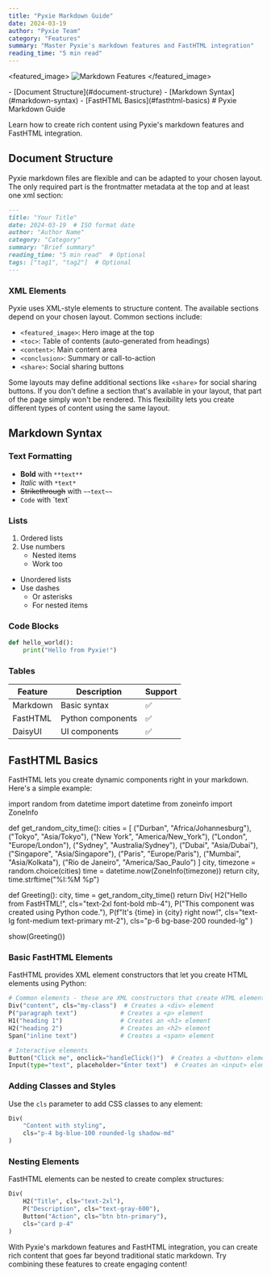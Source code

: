```yaml
---
title: "Pyxie Markdown Guide"
date: 2024-03-19
author: "Pyxie Team"
category: "Features"
summary: "Master Pyxie's markdown features and FastHTML integration"
reading_time: "5 min read"
---
```


<featured_image>
![Markdown Features](pyxie:features/1200/600)
</featured_image>

<toc>
- [Document Structure](#document-structure)
- [Markdown Syntax](#markdown-syntax)
- [FastHTML Basics](#fasthtml-basics)
</toc>

<content>
# Pyxie Markdown Guide

Learn how to create rich content using Pyxie's markdown features and FastHTML integration.

## Document Structure

Pyxie markdown files are flexible and can be adapted to your chosen layout. The only required part is the frontmatter metadata at the top and at least one xml section:

```markdown
---
title: "Your Title"
date: 2024-03-19  # ISO format date
author: "Author Name"
category: "Category"
summary: "Brief summary"
reading_time: "5 min read"  # Optional
tags: ["tag1", "tag2"]  # Optional
---
```

### XML Elements

Pyxie uses XML-style elements to structure content. The available sections depend on your chosen layout. Common sections include:

- `<featured_image>`: Hero image at the top
- `<toc>`: Table of contents (auto-generated from headings)
- `<content>`: Main content area
- `<conclusion>`: Summary or call-to-action
- `<share>`: Social sharing buttons

Some layouts may define additional sections like `<share>` for social sharing buttons. If you don't define a section that's available in your layout, that part of the page simply won't be rendered. This flexibility lets you create different types of content using the same layout.

## Markdown Syntax

### Text Formatting

- **Bold** with `**text**`
- *Italic* with `*text*`
- ~~Strikethrough~~ with `~~text~~`
- `Code` with \`text\`

### Lists

1. Ordered lists
2. Use numbers
   - Nested items
   - Work too

- Unordered lists
- Use dashes
  * Or asterisks
  * For nested items

### Code Blocks

```python
def hello_world():
    print("Hello from Pyxie!")
```

### Tables

| Feature | Description | Support |
|---------|-------------|---------|
| Markdown | Basic syntax | ✅ |
| FastHTML | Python components | ✅ |
| DaisyUI | UI components | ✅ |

## FastHTML Basics

FastHTML lets you create dynamic components right in your markdown. Here's a simple example:

<fasthtml>
import random
from datetime import datetime
from zoneinfo import ZoneInfo

def get_random_city_time():
    cities = [
        ("Durban", "Africa/Johannesburg"),
        ("Tokyo", "Asia/Tokyo"),
        ("New York", "America/New_York"),
        ("London", "Europe/London"),
        ("Sydney", "Australia/Sydney"),
        ("Dubai", "Asia/Dubai"),
        ("Singapore", "Asia/Singapore"),
        ("Paris", "Europe/Paris"),
        ("Mumbai", "Asia/Kolkata"),
        ("Rio de Janeiro", "America/Sao_Paulo")
    ]
    city, timezone = random.choice(cities)
    time = datetime.now(ZoneInfo(timezone))
    return city, time.strftime("%I:%M %p")

def Greeting():
    city, time = get_random_city_time()
    return Div(
        H2("Hello from FastHTML!", cls="text-2xl font-bold mb-4"),
        P("This component was created using Python code."),
        P(f"It's {time} in {city} right now!", cls="text-lg font-medium text-primary mt-2"),
        cls="p-6 bg-base-200 rounded-lg"
    )

show(Greeting())
</fasthtml>

### Basic FastHTML Elements

FastHTML provides XML element constructors that let you create HTML elements using Python:

```python
# Common elements - these are XML constructors that create HTML elements
Div("content", cls="my-class")  # Creates a <div> element
P("paragraph text")            # Creates a <p> element
H1("heading 1")                # Creates an <h1> element
H2("heading 2")                # Creates an <h2> element
Span("inline text")            # Creates a <span> element

# Interactive elements
Button("Click me", onclick="handleClick()")  # Creates a <button> element
Input(type="text", placeholder="Enter text")  # Creates an <input> element
```

### Adding Classes and Styles

Use the `cls` parameter to add CSS classes to any element:

```python
Div(
    "Content with styling",
    cls="p-4 bg-blue-100 rounded-lg shadow-md"
)
```

### Nesting Elements

FastHTML elements can be nested to create complex structures:

```python
Div(
    H2("Title", cls="text-2xl"),
    P("Description", cls="text-gray-600"),
    Button("Action", cls="btn btn-primary"),
    cls="card p-4"
)
```
</content>

<conclusion>
With Pyxie's markdown features and FastHTML integration, you can create rich content that goes far beyond traditional static markdown. Try combining these features to create engaging content!
</conclusion> 